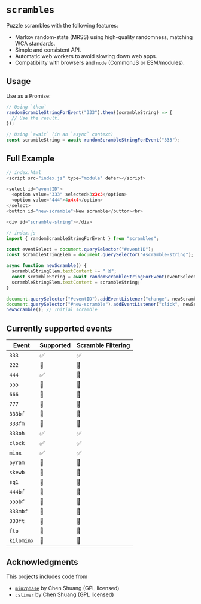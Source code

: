 # `scrambles`

Puzzle scrambles with the following features:

- Markov random-state (MRSS) using high-quality randomness, matching WCA standards.
- Simple and consistent API.
- Automatic web workers to avoid slowing down web apps.
- Compatibility with browsers and `node` (CommonJS or ESM/modules).

## Usage

Use as a Promise:

```js
// Using `then`
randomScrambleStringForEvent("333").then((scrambleString) => {
  // Use the result.
});

// Using `await` (in an `async` context)
const scrambleString = await randomScrambleStringForEvent("333");
```

## Full Example

```js
// index.html
<script src="index.js" type="module" defer></script>

<select id="eventID">
  <option value="333" selected>3x3x3</option>
  <option value="444">4x4x4</option>
</select>
<button id="new-scramble">New scramble</button><br>

<div id="scramble-string"></div>

```

```js
// index.js
import { randomScrambleStringForEvent } from "scrambles";

const eventSelect = document.querySelector("#eventID");
const scrambleStringElem = document.querySelector("#scramble-string");

async function newScramble() {
  scrambleStringElem.textContent += " ⏳";
  const scrambleString = await randomScrambleStringForEvent(eventSelect.value);
  scrambleStringElem.textContent = scrambleString;
}

document.querySelector("#eventID").addEventListener("change", newScramble);
document.querySelector("#new-scramble").addEventListener("click", newScramble);
newScramble(); // Initial scramble
```

## Currently supported events

| Event      | Supported | Scramble Filtering |
| ---------- | --------- | ------------------ |
| `333`      | ✅        | ✅                 |
| `222`      | 🚧        | 🚧                 |
| `444`      | ✅        | 🚧                 |
| `555`      | 🚧        | 🚧                 |
| `666`      | 🚧        | 🚧                 |
| `777`      | 🚧        | 🚧                 |
| `333bf`    | 🚧        | 🚧                 |
| `333fm`    | 🚧        | 🚧                 |
| `333oh`    | ✅        | ✅                 |
| `clock`    | ✅        | ✅                 |
| `minx`     | ✅        | ✅                 |
| `pyram`    | 🚧        | 🚧                 |
| `skewb`    | 🚧        | 🚧                 |
| `sq1`      | 🚧        | 🚧                 |
| `444bf`    | 🚧        | 🚧                 |
| `555bf`    | 🚧        | 🚧                 |
| `333mbf`   | 🚧        | 🚧                 |
| `333ft`    | 🚧        | 🚧                 |
| `fto`      | 🚧        | 🚧                 |
| `kilominx` | 🚧        | 🚧                 |

## Acknowledgments

This projects includes code from

- [`min2phase`](https://github.com/cs0x7f/min2phase) by Chen Shuang (GPL licensed)
- [`cstimer`](https://github.com/cs0x7f/cstimer) by Chen Shuang (GPL licensed)
